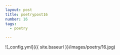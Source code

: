 ```yaml
---
layout: post
title: poetrypost16
number: 16
tags:
  - poetry

---
```




![_config.yml]({{ site.baseurl }}/images/poetry/16.jpg)

